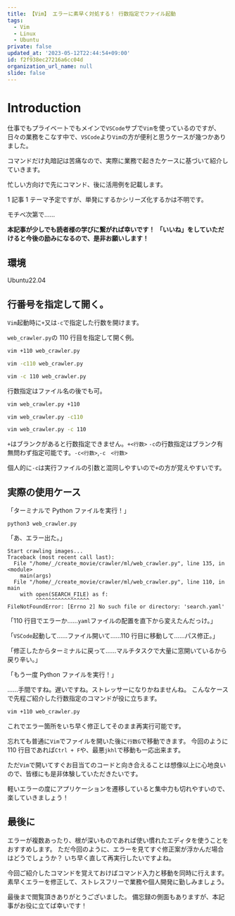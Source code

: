 ```yaml
---
title: 【Vim】 エラーに素早く対処する！ 行数指定でファイル起動
tags:
  - Vim
  - Linux
  - Ubuntu
private: false
updated_at: '2023-05-12T22:44:54+09:00'
id: f2f938ec27216a6cc04d
organization_url_name: null
slide: false
---
```


# Introduction

仕事でもプライベートでもメインで`VSCode`サブで`Vim`を使っているのですが、日々の業務をこなす中で、`VSCode`より`Vim`の方が便利と思うケースが幾つかありました。

コマンドだけ丸暗記は苦痛なので、実際に業務で起きたケースに基づいて紹介していきます。

忙しい方向けで先にコマンド、後に活用例を記載します。

1 記事 1 テーマ予定ですが、単発にするかシリーズ化するかは不明です。

モチベ次第で……

**本記事が少しでも読者様の学びに繋がれば幸いです！**
**「いいね」をしていただけると今後の励みになるので、是非お願いします！**

## 環境

Ubuntu22.04

## 行番号を指定して開く。

`Vim`起動時に`+`又は`-c`で指定した行数を開けます。

`web_crawler.py`の 110 行目を指定して開く例。

```bash
vim +110 web_crawler.py
```

```bash
vim -c110 web_crawler.py
```

```bash
vim -c 110 web_crawler.py
```

行数指定はファイル名の後でも可。

```bash
vim web_crawler.py +110
```

```bash
vim web_crawler.py -c110
```

```bash
vim web_crawler.py -c 110
```

`+`はブランクがあると行数指定できません。`+<行数>`
`-c`の行数指定はブランク有無問わず指定可能です。`-c<行数>`,`-c　<行数>`

個人的に`-c`は実行ファイルの引数と混同しやすいので`+`の方が覚えやすいです。

## 実際の使用ケース

「ターミナルで Python ファイルを実行！」

```bash:
python3 web_crawler.py
```

「あ、エラー出た。」

```console:
Start crawling images...
Traceback (most recent call last):
  File "/home/_/create_movie/crawler/ml/web_crawler.py", line 135, in <module>
    main(args)
  File "/home/_/create_movie/crawler/ml/web_crawler.py", line 110, in main
    with open(SEARCH_FILE) as f:
         ^^^^^^^^^^^^^^^^^
FileNotFoundError: [Errno 2] No such file or directory: 'search.yaml'
```

「110 行目でエラーか……`yaml`ファイルの配置を直下から変えたんだっけ。」

「`VSCode`起動して……ファイル開いて……110 行目に移動して……パス修正。」

「修正したからターミナルに戻って……マルチタスクで大量に窓開いているから戻り辛い。」

「もう一度 Python ファイルを実行！」

......手間ですね。遅いですね。ストレッサーになりかねませんね。
こんなケースで先程ご紹介した行数指定のコマンドが役に立ちます。

```bash
vim +110 web_crawler.py
```

これでエラー箇所をいち早く修正してそのまま再実行可能です。

忘れても普通に`Vim`でファイルを開いた後に`行数G`で移動できます。
今回のように 110 行目であれば`Ctrl + F`や、最悪`jkhl`で移動も一応出来ます。

ただ`Vim`で開いてすぐお目当てのコードと向き合えることは想像以上に心地良いので、皆様にも是非体験していただきたいです。

軽いエラーの度にアプリケーションを遷移していると集中力も切れやすいので、楽していきましょう！

## 最後に

エラーが複数あったり、根が深いものであれば使い慣れたエディタを使うことをおすすめします。
ただ今回のように、エラーを見てすぐ修正案が浮かんだ場合はどうでしょうか？
いち早く直して再実行したいですよね。

今回ご紹介したコマンドを覚えておけばコマンド入力と移動を同時に行えます。
素早くエラーを修正して、ストレスフリーで業務や個人開発に勤しみましょう。

最後まで閲覧頂きありがとうございました。
備忘録の側面もありますが、本記事がお役に立てば幸いです！
